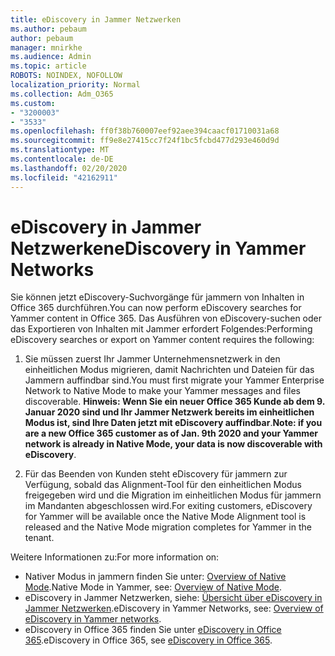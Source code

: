 ```yaml
---
title: eDiscovery in Jammer Netzwerken
ms.author: pebaum
author: pebaum
manager: mnirkhe
ms.audience: Admin
ms.topic: article
ROBOTS: NOINDEX, NOFOLLOW
localization_priority: Normal
ms.collection: Adm_O365
ms.custom:
- "3200003"
- "3533"
ms.openlocfilehash: ff0f38b760007eef92aee394caacf01710031a68
ms.sourcegitcommit: ff9e8e27415cc7f24f1bc5fcbd477d293e460d9d
ms.translationtype: MT
ms.contentlocale: de-DE
ms.lasthandoff: 02/20/2020
ms.locfileid: "42162911"
---
```

# <a name="ediscovery-in-yammer-networks"></a><span data-ttu-id="4e67d-102">eDiscovery in Jammer Netzwerken</span><span class="sxs-lookup"><span data-stu-id="4e67d-102">eDiscovery in Yammer Networks</span></span>

<span data-ttu-id="4e67d-103">Sie können jetzt eDiscovery-Suchvorgänge für jammern von Inhalten in Office 365 durchführen.</span><span class="sxs-lookup"><span data-stu-id="4e67d-103">You can now perform eDiscovery searches for Yammer content in Office 365.</span></span>  <span data-ttu-id="4e67d-104">Das Ausführen von eDiscovery-suchen oder das Exportieren von Inhalten mit Jammer erfordert Folgendes:</span><span class="sxs-lookup"><span data-stu-id="4e67d-104">Performing eDiscovery searches or export on Yammer content requires the following:</span></span>

1. <span data-ttu-id="4e67d-105">Sie müssen zuerst Ihr Jammer Unternehmensnetzwerk in den einheitlichen Modus migrieren, damit Nachrichten und Dateien für das Jammern auffindbar sind.</span><span class="sxs-lookup"><span data-stu-id="4e67d-105">You must first migrate your Yammer Enterprise Network to Native Mode to make your Yammer messages and files discoverable.</span></span> <span data-ttu-id="4e67d-106">**Hinweis: Wenn Sie ein neuer Office 365 Kunde ab dem 9. Januar 2020 sind und Ihr Jammer Netzwerk bereits im einheitlichen Modus ist, sind Ihre Daten jetzt mit eDiscovery auffindbar**.</span><span class="sxs-lookup"><span data-stu-id="4e67d-106">**Note: if you are a new Office 365 customer as of Jan. 9th 2020 and your Yammer network is already in Native Mode, your data is now discoverable with eDiscovery**.</span></span>

2. <span data-ttu-id="4e67d-107">Für das Beenden von Kunden steht eDiscovery für jammern zur Verfügung, sobald das Alignment-Tool für den einheitlichen Modus freigegeben wird und die Migration im einheitlichen Modus für jammern im Mandanten abgeschlossen wird.</span><span class="sxs-lookup"><span data-stu-id="4e67d-107">For exiting customers, eDiscovery for Yammer will be available once the Native Mode Alignment tool is released and the Native Mode migration completes for Yammer in the tenant.</span></span>

<span data-ttu-id="4e67d-108">Weitere Informationen zu:</span><span class="sxs-lookup"><span data-stu-id="4e67d-108">For more information on:</span></span>

- <span data-ttu-id="4e67d-109">Nativer Modus in jammern finden Sie unter: [Overview of Native Mode](https://docs.microsoft.com/yammer/configure-your-yammer-network/overview-native-mode).</span><span class="sxs-lookup"><span data-stu-id="4e67d-109">Native Mode in Yammer, see: [Overview of Native Mode](https://docs.microsoft.com/yammer/configure-your-yammer-network/overview-native-mode).</span></span>
- <span data-ttu-id="4e67d-110">eDiscovery in Jammer Netzwerken, siehe: [Übersicht über eDiscovery in Jammer Netzwerken](https://docs.microsoft.com/en-us/yammer/manage-security-and-compliance/overview-of-ediscovery).</span><span class="sxs-lookup"><span data-stu-id="4e67d-110">eDiscovery in Yammer Networks, see: [Overview of eDiscovery in Yammer networks](https://docs.microsoft.com/en-us/yammer/manage-security-and-compliance/overview-of-ediscovery).</span></span>
- <span data-ttu-id="4e67d-111">eDiscovery in Office 365 finden Sie unter [eDiscovery in Office 365](https://docs.microsoft.com/en-us/microsoft-365/compliance/ediscovery).</span><span class="sxs-lookup"><span data-stu-id="4e67d-111">eDiscovery in Office 365, see [eDiscovery in Office 365](https://docs.microsoft.com/en-us/microsoft-365/compliance/ediscovery).</span></span>
